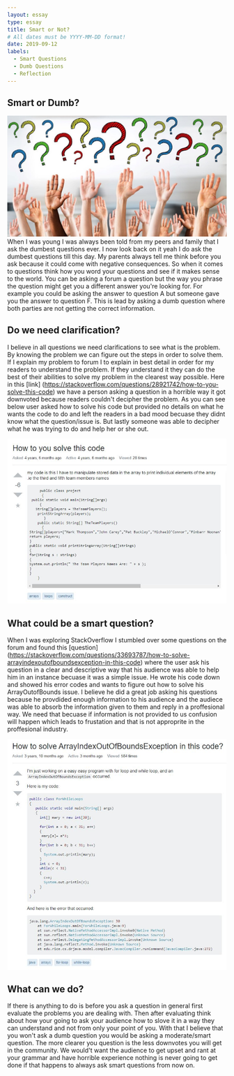 ```yaml
---
layout: essay
type: essay
title: Smart or Not?
# All dates must be YYYY-MM-DD format!
date: 2019-09-12
labels:
  - Smart Questions
  - Dumb Questions
  - Reflection
---
```


  ## Smart or Dumb?
   <img class="ui small right image" src="../images/question.jpg">
 When I was young I was always been told from my peers and family that I ask the dumbest questions ever. I now look back on it yeah I do ask the dumbest questions till this day. My parents always tell me think before you ask because it could come with negative consequences. So when it comes to questions think how you word your questions and see if it makes sense to the world. You can be asking a forum a question but the way you phrase the question might get you a different answer you're looking for. For example you could be asking the answer to question A but someone gave you the answer to question F. This is lead by asking a dumb question where both parties are not getting the correct information. 
 
 ## Do we need clarification?
 I believe in all questions we need clarifications to see what is the problem. By knowing the problem we can figure out the steps in order to solve them. If I explain my problem to forum I to explain in best detail in order for my readers to understand the problem. If they understand it they can do the best of their abilities to solve my problem in the clearest way possible. Here in this [link] (https://stackoverflow.com/questions/28921742/how-to-you-solve-this-code) we have a person asking a question in a horrible way it got downvoted because readers couldn't decipher the problem. As you can see below user asked how to solve his code but provided no details on what he wants the code to do and left the readers in a bad mood becuase they didnt know what the question/issue is. But lastly someone was able to decipher what he was trying to do and help her or she out. 
 
 <img class="ui huge centered image" src="../images/how.jpg">
 
 ## What could be a smart question?
 When I was exploring StackOverflow I stumbled over some questions on the forum and found this [question] (https://stackoverflow.com/questions/33693787/how-to-solve-arrayindexoutofboundsexception-in-this-code) where the user ask his question in a clear and descriptive way that his audience was able to help him in an instance becuase it was a simple issue. He wrote his code down and showed his error codes and wants to figure out how to solve his ArrayOutofBounds issue. I believe he did a great job asking his questions because he provdided enough information to his audience and the audiece was able to absorb the information given to them and reply in a proffesional way. We need that becuase if information is not provided to us confusion will happen which leads to frustation and that is not approprite in the proffesional industry. 
 
  <img class="ui huge centered image" src="../images/out.jpg">
 
 ## What can we do?
 If there is anything to do is before you ask a question in general first evaluate the problems you are dealing with. Then after evaluating think about how your going to ask your audience how to slove it in a way they can understand and not from only your point of you. With that I believe that you won't ask a dumb question you would be asking a moderate/smart question. The more clearer you question is the less downvotes you will get in the community. We would't want the audience to get upset and rant at your grammar and have horrible experience nothing is never going to get done if that happens to always ask smart questions from now on. 
